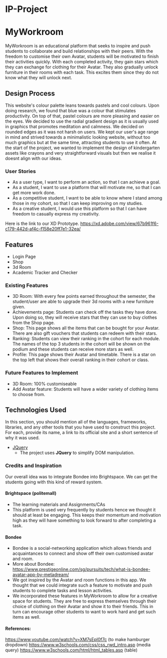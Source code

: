 # IP-Project

# MyWorkroom

MyWorkroom is an educational platform that seeks to inspire and push students to collaborate and build relationships with their peers. With the freedom to customise their own Avatar, students will be motivated to finish their activities quickly. With each completed activity, they gain stars which they can exchange for clothing for their Avatar. They also gradually unlock furniture in their rooms with each task. This excites them since they do not know what they will unlock next.  
 
## Design Process

 This website's colour palette leans towards pastels and cool colours. Upon doing research, we found that blue was a colour that stimulates productivity. On top of that, pastel colours are more pleasing and easier on the eyes. We decided to use the radial gradient design as it is usually used in graphics that promotes meditation and calmness. We decided on rounded edges as it was not harsh on users. We kept our user's age range in mind and strived towards a minimalistic looking website, without too much graphics but at the same time, attracting students to use it often. At the start of the project, we wanted to implement the design of kindergarten assets like crayons and very straightforward visuals but then we realise it doesnt align with our ideas.

### User Stories
- As a user type, I want to perform an action, so that I can achieve a goal.
- As a student, I want to use a platform that will motivate me, so that I can get more work done.
- As a competitive student, I want to be able to know where I stand among those in my cohort, so that I can keep improving on my studies.
- As a creative student, I would use this platform so that I can have freedom to casually express my creativity.

Here is the link to our XD Prototype. https://xd.adobe.com/view/67b961f6-c179-442d-af4c-f158e20ff7e1-32ea/

## Features

- Login Page
- Shop
- 3d Room
- Academic Tracker and Checker 
### Existing Features
- 3D Room: With every few points earned throughout the semester, the student/user are able to upgrade their 3d rooms with a new furniture given.
- Achievements page: Students can check off the tasks they have done. Upon doing so, they will receive stars that they can use to buy clothes from the Shop page.
- Shop: This page shows all the items that can be bought for your Avatar. There are also gift vouchers that students can redeem with their stars.
- Ranking: Students can view their ranking in the cohort for each module. The names of the top 3 students in the cohort will be shown on the podium and these students can receive more stars as well. 
- Profile: This page shows their Avatar and timetable. There is a star on the top left that shows their overall ranking in their cohort or class.

### Future Features to Implement
- 3D Room: 100% customiseable
- Add Avatar feature: Students will have a wider variety of clothing items to choose from. 

## Technologies Used

In this section, you should mention all of the languages, frameworks, libraries, and any other tools that you have used to construct this project. For each, provide its name, a link to its official site and a short sentence of why it was used.

- [JQuery](https://jquery.com)
    - The project uses **JQuery** to simplify DOM manipulation.

### Credits and Inspiration

Our overall idea was to integrate Bondee into Brightspace. We can get the students going with this kind of reward system.  

#### Brightspace (politemall) 
- The learning materials and Assignments/CAs 
- This platform is used very frequently by students hence we thought it should at least be engaging. This keeps their momentum and motivation high as they will have something to look forward to after completing a task.  

#### Bondee 
- Bondee is a social-networking application which allows friends and acquaintances to connect and show off their own customised avatar and room.  
- More about Bondee: https://www.prestigeonline.com/sg/pursuits/tech/what-is-bondee-avatar-app-by-metadream/  
- We got inspired by the Avatar and room functions in this app. We thought that we could integrate such a feature to motivate and push students to complete tasks and lesson activities. 
- We incorporated these features in MyWorkroom to allow for a creative space for students. They are free to express themselves through their choice of clothing on their Avatar and show it to their friends. This in turn can encourage other students to want to work hard and get such items as well.  

#### References:
https://www.youtube.com/watch?v=XM7sEpl0f7c (to make hamburger dropdown)
https://www.w3schools.com/css/css_rwd_intro.asp (media query)
https://www.w3schools.com/html/html_tables.asp (table)




























